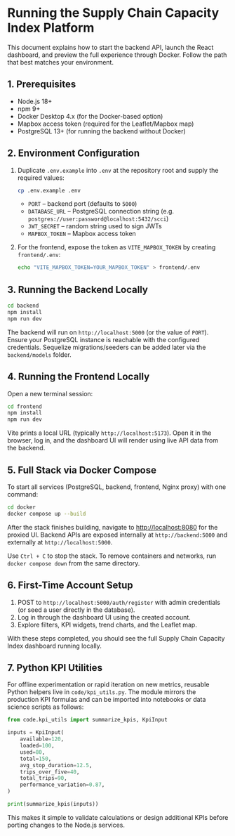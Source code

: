 # Running the Supply Chain Capacity Index Platform

This document explains how to start the backend API, launch the React dashboard, and preview the full experience through Docker. Follow the path that best matches your environment.

## 1. Prerequisites

- Node.js 18+
- npm 9+
- Docker Desktop 4.x (for the Docker-based option)
- Mapbox access token (required for the Leaflet/Mapbox map)
- PostgreSQL 13+ (for running the backend without Docker)

## 2. Environment Configuration

1. Duplicate `.env.example` into `.env` at the repository root and supply the required values:
   ```bash
   cp .env.example .env
   ```
   - `PORT` – backend port (defaults to `5000`)
   - `DATABASE_URL` – PostgreSQL connection string (e.g. `postgres://user:password@localhost:5432/scci`)
   - `JWT_SECRET` – random string used to sign JWTs
   - `MAPBOX_TOKEN` – Mapbox access token

2. For the frontend, expose the token as `VITE_MAPBOX_TOKEN` by creating `frontend/.env`:
   ```bash
   echo "VITE_MAPBOX_TOKEN=YOUR_MAPBOX_TOKEN" > frontend/.env
   ```

## 3. Running the Backend Locally

```bash
cd backend
npm install
npm run dev
```

The backend will run on `http://localhost:5000` (or the value of `PORT`). Ensure your PostgreSQL instance is reachable with the configured credentials. Sequelize migrations/seeders can be added later via the `backend/models` folder.

## 4. Running the Frontend Locally

Open a new terminal session:

```bash
cd frontend
npm install
npm run dev
```

Vite prints a local URL (typically `http://localhost:5173`). Open it in the browser, log in, and the dashboard UI will render using live API data from the backend.

## 5. Full Stack via Docker Compose

To start all services (PostgreSQL, backend, frontend, Nginx proxy) with one command:

```bash
cd docker
docker compose up --build
```

After the stack finishes building, navigate to [http://localhost:8080](http://localhost:8080) for the proxied UI. Backend APIs are exposed internally at `http://backend:5000` and externally at `http://localhost:5000`.

Use `Ctrl + C` to stop the stack. To remove containers and networks, run `docker compose down` from the same directory.

## 6. First-Time Account Setup

1. POST to `http://localhost:5000/auth/register` with admin credentials (or seed a user directly in the database).
2. Log in through the dashboard UI using the created account.
3. Explore filters, KPI widgets, trend charts, and the Leaflet map.

With these steps completed, you should see the full Supply Chain Capacity Index dashboard running locally.

## 7. Python KPI Utilities

For offline experimentation or rapid iteration on new metrics, reusable Python helpers live in
`code/kpi_utils.py`. The module mirrors the production KPI formulas and can be imported into
notebooks or data science scripts as follows:

```python
from code.kpi_utils import summarize_kpis, KpiInput

inputs = KpiInput(
    available=120,
    loaded=100,
    used=80,
    total=150,
    avg_stop_duration=12.5,
    trips_over_five=40,
    total_trips=90,
    performance_variation=0.87,
)

print(summarize_kpis(inputs))
```

This makes it simple to validate calculations or design additional KPIs before porting changes to the Node.js services.
